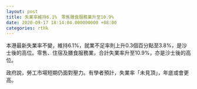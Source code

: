 ```yaml
---
layout: post
title: 失業率維持6.1%　零售膳食服務業升至10.9%
date: 2020-09-17 18:14:04.000000000 +08:00
categories: rthk
---
```


本港最新失業率不變，維持6.1%，就業不足率則上升0.3個百分點至3.8%，是沙士後的高位。零售、住宿及膳食服務業，合計失業率升至10.9%，亦是沙士後的高位。

政府說，勞工市場短期仍面對壓力。有學者預計，失業率「未見頂」，年底或會更高。
